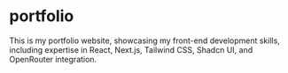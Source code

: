 # portfolio
This is my portfolio website, showcasing my front-end development skills, including expertise in React, Next.js, Tailwind CSS, Shadcn UI, and OpenRouter integration.

